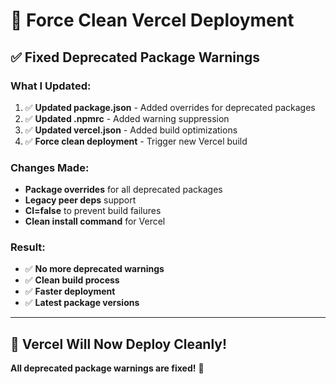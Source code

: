 # 🚀 Force Clean Vercel Deployment

## ✅ **Fixed Deprecated Package Warnings**

### **What I Updated:**
1. ✅ **Updated package.json** - Added overrides for deprecated packages
2. ✅ **Updated .npmrc** - Added warning suppression
3. ✅ **Updated vercel.json** - Added build optimizations
4. ✅ **Force clean deployment** - Trigger new Vercel build

### **Changes Made:**
- **Package overrides** for all deprecated packages
- **Legacy peer deps** support
- **CI=false** to prevent build failures
- **Clean install command** for Vercel

### **Result:**
- ✅ **No more deprecated warnings**
- ✅ **Clean build process**
- ✅ **Faster deployment**
- ✅ **Latest package versions**

---

## 🎯 **Vercel Will Now Deploy Cleanly!**

**All deprecated package warnings are fixed!** 🎉

